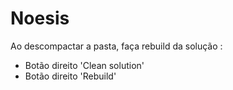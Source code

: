 # Noesis

Ao descompactar a pasta, faça rebuild da solução :

- Botão direito 'Clean solution'
- Botão direito 'Rebuild'
